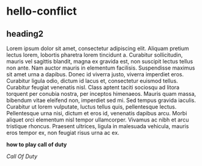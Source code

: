 # hello-conflict

## heading2

Lorem ipsum dolor sit amet, consectetur adipiscing elit. Aliquam pretium lectus lorem, lobortis pharetra lorem tincidunt a. Curabitur sollicitudin, mauris vel sagittis blandit, magna ex gravida est, non suscipit lectus tellus non ante. Nam auctor mauris in elementum facilisis. Suspendisse maximus sit amet urna a dapibus. Donec id viverra justo, viverra imperdiet eros. Curabitur ligula odio, dictum id lacus et, consectetur euismod tellus. Curabitur feugiat venenatis nisl. Class aptent taciti sociosqu ad litora torquent per conubia nostra, per inceptos himenaeos. Mauris quam massa, bibendum vitae eleifend non, imperdiet sed mi. Sed tempus gravida iaculis. Curabitur ut lorem vulputate, luctus tellus quis, pellentesque lectus. Pellentesque urna nisi, dictum et eros id, venenatis dapibus arcu. Morbi aliquet orci elementum nisl tempor ullamcorper. Vivamus ac nibh et arcu tristique rhoncus. Praesent ultrices, ligula in malesuada vehicula, mauris eros tempor ex, non feugiat risus urna ac ex.

**how to play call of duty**

*Call Of Duty*

